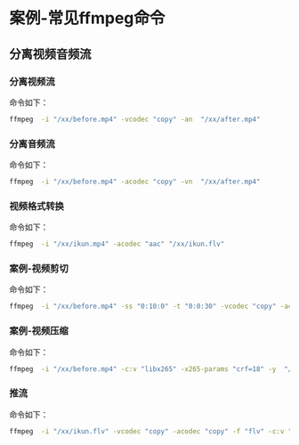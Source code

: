 # 案例-常见ffmpeg命令

## 分离视频音频流

### 分离视频流

命令如下：

```sh
ffmpeg  -i "/xx/before.mp4" -vcodec "copy" -an  "/xx/after.mp4"
```

### 分离音频流


命令如下：

```sh
ffmpeg  -i "/xx/before.mp4" -acodec "copy" -vn  "/xx/after.mp4"
```

### 视频格式转换

命令如下：

```sh
ffmpeg  -i "/xx/ikun.mp4" -acodec "aac" "/xx/ikun.flv"
```

### 案例-视频剪切

命令如下：

```sh
ffmpeg  -i "/xx/before.mp4" -ss "0:10:0" -t "0:0:30" -vcodec "copy" -acodec "copy"  "/xx/after.mp4"
```

### 案例-视频压缩

命令如下：

```sh
ffmpeg  -i "/xx/before.mp4" -c:v "libx265" -x265-params "crf=18" -y  "/xx/after.mp4"
```

### 推流

命令如下：

```sh
ffmpeg  -i "/xx/ikun.flv" -vcodec "copy" -acodec "copy" -f "flv" -c:v "h264" -c:a "aac"  "rtmp://localhost/live/test"
```